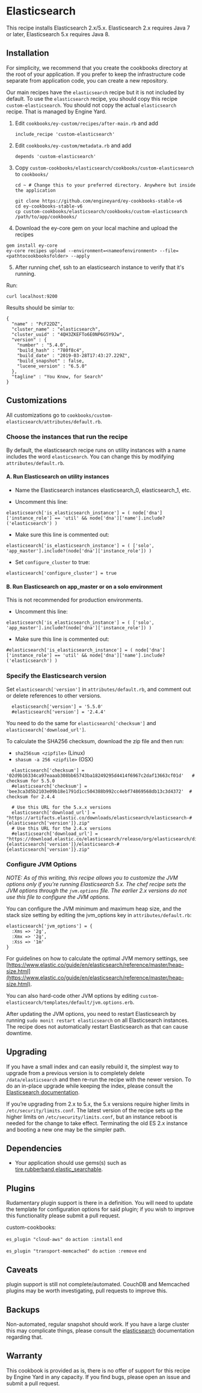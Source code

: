 # Elasticsearch

This recipe installs Elasticsearch 2.x/5.x. Elasticsearch 2.x requires Java 7 or later, Elasticsearch 5.x requires Java 8.

## Installation

For simplicity, we recommend that you create the cookbooks directory at the root of your application. If you prefer to keep the infrastructure code separate from application code, you can create a new repository.

Our main recipes have the `elasticsearch` recipe but it is not included by default. To use the `elasticsearch` recipe, you should copy this recipe `custom-elasticsearch`. You should not copy the actual `elasticsearch ` recipe. That is managed by Engine Yard.

1. Edit `cookbooks/ey-custom/recipes/after-main.rb` and add

      ```
      include_recipe 'custom-elasticsearch'
      ```

2. Edit `cookbooks/ey-custom/metadata.rb` and add

      ```
      depends 'custom-elasticsearch'
      ```

3. Copy `custom-cookbooks/elasticsearch/cookbooks/custom-elasticsearch ` to `cookbooks/`

      ```
      cd ~ # Change this to your preferred directory. Anywhere but inside the application

      git clone https://github.com/engineyard/ey-cookbooks-stable-v6
      cd ey-cookbooks-stable-v6
      cp custom-cookbooks/elasticsearch/cookbooks/custom-elasticsearch /path/to/app/cookbooks/
      ```

4. Download the ey-core gem on your local machine and upload the recipes

  ```
  gem install ey-core
  ey-core recipes upload --environment=<nameofenvironment> --file=<pathtocookbooksfolder> --apply
  ```

5. After running chef, ssh to an elasticsearch instance to verify that it's running.

Run:

```
curl localhost:9200
```

Results should be simlar to:

```
{
  "name" : "PcF22DZ",
  "cluster_name" : "elasticsearch",
  "cluster_uuid" : "4QH3ZKEFTo6E0NP6G5Y9Jw",
  "version" : {
    "number" : "5.4.0",
    "build_hash" : "780f8c4",
    "build_date" : "2019-03-28T17:43:27.229Z",
    "build_snapshot" : false,
    "lucene_version" : "6.5.0"
  },
  "tagline" : "You Know, for Search"
}
```

## Customizations

All customizations go to `cookbooks/custom-elasticsearch/attributes/default.rb`.

### Choose the instances that run the recipe

By default, the elasticsearch recipe runs on utility instances with a name includes the word `elasticsearch`. You can change this by modifying `attributes/default.rb`.

#### A. Run Elasticsearch on utility instances

* Name the Elasticsearch instances elasticsearch\_0, elasticsearch\_1, etc.

* Uncomment this line:

```
elasticsearch['is_elasticsearch_instance'] = ( node['dna']['instance_role'] == 'util' && node['dna']['name'].include?('elasticsearch') )
```

* Make sure this line is commented out:

```
elasticsearch['is_elasticsearch_instance'] = ( ['solo', 'app_master'].include?(node['dna']['instance_role']) )
```

* Set `configure_cluster` to true:

```
elasticsearch['configure_cluster'] = true
```

#### B. Run Elasticsearch on app_master or on a solo environment

This is not recommended for production environments.

* Uncomment this line:

```
elasticsearch['is_elasticsearch_instance'] = ( ['solo', 'app_master'].include?(node['dna']['instance_role']) )
```

* Make sure this line is commented out:

```
#elasticsearch['is_elasticsearch_instance'] = ( node['dna']['instance_role'] == 'util' && node['dna']['name'].include?('elasticsearch') )
```

### Specify the Elasticsearch version

Set `elasticsearch['version']` in `attributes/default.rb`, and comment out or delete references to other versions.

```
  elasticsearch['version'] = '5.5.0'
  #elasticsearch['version'] = '2.4.4'
```

You need to do the same for `elasticsearch['checksum']` and `elasticsearch['download_url']`.

To calculate the SHA256 checksum, download the zip file and then run:

- `sha256sum <zipfile>` (Linux)
- `shasum -a 256 <zipfile>` (OSX)

```
  elasticsearch['checksum'] = '02d9b16334ca97eaaab308bb65743ba18249295d4414f6967c2daf13663cf01d'   # checksum for 5.5.0
  #elasticsearch['checksum'] = 'bee3ca3d5b2103e09b18e1791d1cc504388b992cc4ebf74869568db13c3d4372'  # checksum for 2.4.4
```

```
  # Use this URL for the 5.x.x versions
  elasticsearch['download_url'] = "https://artifacts.elastic.co/downloads/elasticsearch/elasticsearch-#{elasticsearch['version']}.zip"
  # Use this URL for the 2.4.x versions
  #elasticsearch['download_url'] = "https://download.elastic.co/elasticsearch/release/org/elasticsearch/distribution/zip/elasticsearch/#{elasticsearch['version']}/elasticsearch-#{elasticsearch['version']}.zip"
```

### Configure JVM Options

_NOTE: As of this writing, this recipe allows you to customize the JVM options only if you're running Elasticsearch 5.x. The chef recipe sets the JVM options through the `jvm.options` file. The earlier 2.x versions do not use this file to configure the JVM options._

You can configure the JVM minimum and maximum heap size, and the stack size setting by editing the jvm_options key in `attributes/default.rb`:

```
elasticsearch['jvm_options'] = {
  :Xms => '2g',
  :Xmx => '2g',
  :Xss => '1m'
}
```

For guidelines on how to calculate the optimal JVM memory settings, see [https://www.elastic.co/guide/en/elasticsearch/reference/master/heap-size.html](https://www.elastic.co/guide/en/elasticsearch/reference/master/heap-size.html).

You can also hard-code other JVM options by editing `custom-elasticsearch/templates/default/jvm.options.erb`.

After updating the JVM options, you need to restart Elasticsearch by running `sudo monit restart elasticsearch` on all Elasticsearch instances. The recipe does not automatically restart Elasticsearch as that can cause downtime.

## Upgrading

If you have a small index and can easily rebuild it, the simplest way to upgrade from a previous version is to completely delete `/data/elasticsearch` and then re-run the recipe with the newer version. To do an in-place upgrade while keeping the index, please consult the [Elasticsearch documentation](https://www.elastic.co/guide/en/elasticsearch/reference/current/setup-upgrade.html).

If you’re upgrading from 2.x to 5.x, the 5.x versions require higher limits in `/etc/security/limits.conf`. The latest version of the recipe sets up the higher limits on `/etc/security/limits.conf`, but an instance reboot is needed for the change to take effect. Terminating the old ES 2.x instance and booting a new one may be the simpler path. 

## Dependencies

  * Your application should use gems(s) such as [tire][4],[rubberband][3],[elastic_searchable][5].

Plugins
--------

Rudamentary plugin support is there in a definition.  You will need to update the template for configuration options for said plugin; if you wish to improve this functionality please submit a pull request.

custom-cookbooks:

``es_plugin "cloud-aws" do``
``action :install``
``end``

``es_plugin "transport-memcached" do``
``action :remove``
``end``


Caveats
--------

plugin support is still not complete/automated. CouchDB and Memcached plugins may be worth investigating, pull requests to improve this.

Backups
--------

Non-automated, regular snapshot should work. If you have a large cluster this may complicate things, please consult the [elasticsearch][2] documentation regarding that.


Warranty
--------

This cookbook is provided as is, there is no offer of support for this
recipe by Engine Yard in any capacity.  If you find bugs, please open an
issue and submit a pull request.

[1]: http://lucene.apache.org/
[2]: http://www.elasticsearch.org/
[3]: https://github.com/grantr/rubberband
[4]: https://github.com/karmi/tire
[5]: https://github.com/wireframe/elastic_searchable/
